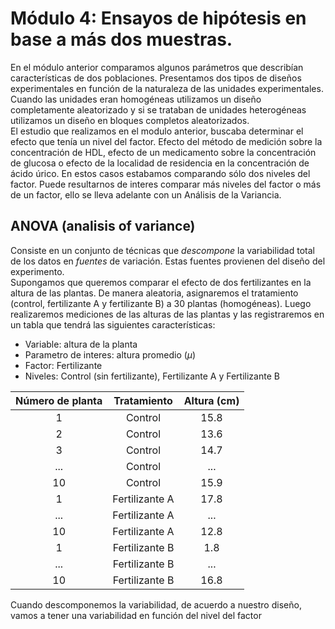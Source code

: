 # Módulo 4: Ensayos de hipótesis en base a más dos muestras.  
En el módulo anterior comparamos algunos parámetros que describían características de dos poblaciones. Presentamos dos tipos de diseños experimentales en función de la naturaleza de las unidades experimentales. Cuando las unidades eran homogéneas utilizamos un diseño completamente aleatorizado y si se trataban de unidades heterogéneas utilizamos un diseño en bloques completos aleatorizados.  
El estudio que realizamos en el modulo anterior, buscaba determinar el efecto que tenía un nivel del factor. Efecto del método de medición sobre la concentración de HDL, efecto de un medicamento sobre la concentración de glucosa o efecto de la localidad de residencia en la concentración de ácido úrico. En estos casos estabamos comparando sólo dos niveles del factor. Puede resultarnos de interes comparar más niveles del factor o más de un factor, ello se lleva adelante con un Análisis de la Variancia.  
## ANOVA (analisis of variance)  
Consiste en un conjunto de técnicas que _descompone_ la variabilidad total de los datos en _fuentes_ de variación. Estas fuentes provienen del diseño del experimento.  
Supongamos que queremos comparar el efecto de dos fertilizantes en la altura de las plantas. De manera aleatoria, asignaremos el tratamiento (control, fertilizante A y fertilizante B) a 30 plantas (homogéneas). Luego realizaremos mediciones de las alturas de las plantas y las registraremos en un tabla que tendrá las siguientes características:   
- Variable: altura de la planta
- Parametro de interes: altura promedio ($\mu$)
- Factor: Fertilizante
- Niveles: Control (sin fertilizante), Fertilizante A y Fertilizante B

|Número de planta| Tratamiento | Altura (cm) |
|:-:|:-:|:-:|
|1| Control| 15.8 |
|2| Control| 13.6 |
|3| Control| 14.7 |
|...| Control|...|
|10| Control| 15.9 |
|1| Fertilizante A| 17.8 |
|...| Fertilizante A|...|
|10| Fertilizante A| 12.8 |
|1| Fertilizante B| 1.8 |
|...| Fertilizante B| ...|
|10| Fertilizante B| 16.8 |

Cuando descomponemos la variabilidad, de acuerdo a nuestro diseño, vamos a tener una variabilidad en función del nivel del factor
